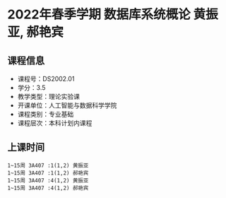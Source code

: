 # 2022年春季学期 数据库系统概论 黄振亚, 郝艳宾






## 课程信息

- 课程号：DS2002.01
- 学分：3.5
- 教学类型：理论实验课
- 开课单位：人工智能与数据科学学院
- 课程类别：专业基础
- 课程层次：本科计划内课程

## 上课时间

```
1~15周 3A407 :1(1,2) 黄振亚
1~15周 3A407 :1(1,2) 郝艳宾
1~15周 3A407 :4(1,2) 黄振亚
1~15周 3A407 :4(1,2) 郝艳宾
```

